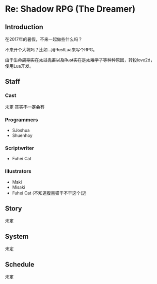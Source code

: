 # Re: Shadow RPG (The Dreamer)

## Introduction
在2017年的暑假，不来一起做些什么吗？

不来开个大坑吗？比如...用<del>Rust</del>Lua来写个RPG。

由于<del>生命周期实在太过鬼畜以及Rust实在是太难学了等</del>种种原因，转投love2d，使用Lua开发。

## Staff
### Cast
未定
<del>其实不一定会有</del>

### Programmers
* SJoshua
* Shuenhoy

### Scriptwriter
* Fuhei Cat

### Illustrators
* Maki
* Misaki
* Fuhei Cat (不知道腹黑猫干不干这个(逃

## Story
未定

## System
未定

## Schedule
未定

